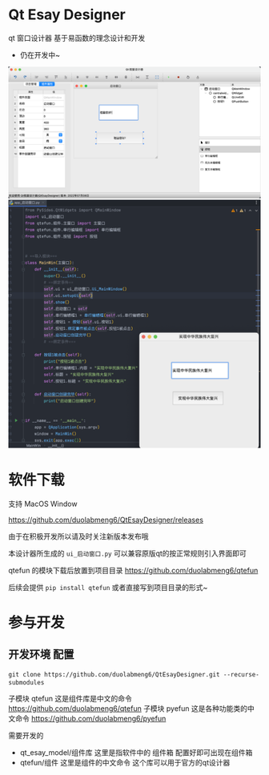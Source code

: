 # Qt Esay Designer

qt 窗口设计器 基于易函数的理念设计和开发

* 仍在开发中~

![](images/img1.png)
![](images/img2.png)


# 软件下载

支持 MacOS Window

https://github.com/duolabmeng6/QtEsayDesigner/releases

由于在积极开发所以请及时关注新版本发布哦

本设计器所生成的 `ui_启动窗口.py` 可以兼容原版qt的按正常规则引入界面即可

qtefun 的模块下载后放置到项目目录 https://github.com/duolabmeng6/qtefun

后续会提供 `pip install qtefun` 或者直接写到项目目录的形式~

# 参与开发 

## 开发环境 配置

```shell
git clone https://github.com/duolabmeng6/QtEsayDesigner.git --recurse-submodules
```

子模块 qtefun 这是组件库是中文的命令 https://github.com/duolabmeng6/qtefun
子模块 pyefun 这是各种功能类的中文命令 https://github.com/duolabmeng6/pyefun


需要开发的
* qt_esay_model/组件库 这里是指软件中的 组件箱 配置好即可出现在组件箱
* qtefun/组件 这里是组件的中文命令 这个库可以用于官方的qt设计器




